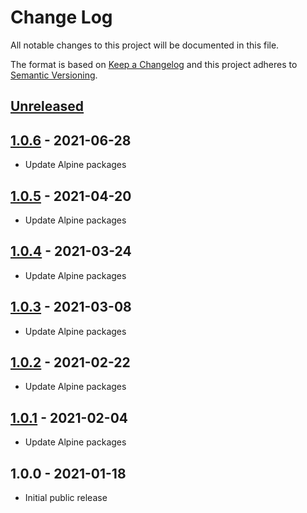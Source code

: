 # Change Log

All notable changes to this project will be documented in this file.

The format is based on [Keep a Changelog](http://keepachangelog.com/)
and this project adheres to [Semantic Versioning](http://semver.org/).

## [Unreleased]

## [1.0.6] - 2021-06-28
- Update Alpine packages

## [1.0.5] - 2021-04-20
- Update Alpine packages

## [1.0.4] - 2021-03-24
- Update Alpine packages

## [1.0.3] - 2021-03-08
- Update Alpine packages

## [1.0.2] - 2021-02-22
- Update Alpine packages

## [1.0.1] - 2021-02-04
- Update Alpine packages

## 1.0.0 - 2021-01-18

- Initial public release

[Unreleased]:  https://github.com/gmitirol/alpine313/compare/1.0.6...HEAD
[1.0.6]: https://github.com/gmitirol/alpine313/compare/1.0.5...1.0.6
[1.0.5]: https://github.com/gmitirol/alpine313/compare/1.0.4...1.0.5
[1.0.4]: https://github.com/gmitirol/alpine313/compare/1.0.3...1.0.4
[1.0.3]: https://github.com/gmitirol/alpine313/compare/1.0.2...1.0.3
[1.0.2]: https://github.com/gmitirol/alpine313/compare/1.0.1...1.0.2
[1.0.1]: https://github.com/gmitirol/alpine313/compare/1.0.0...1.0.1
